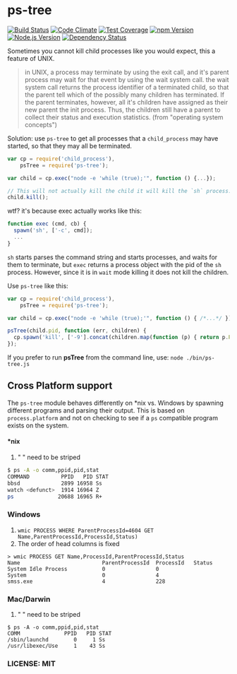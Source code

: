 # ps-tree

[![Build Status](https://github.com/indexzero/ps-tree/actions/workflows/ci-test.yml/badge.svg)](https://github.com/indexzero/ps-tree/actions/workflows/ci-test.yml)
[![Code Climate](https://codeclimate.com/github/indexzero/ps-tree/badges/gpa.svg)](https://codeclimate.com/github/indexzero/ps-tree)
[![Test Coverage](https://codeclimate.com/github/indexzero/ps-tree/badges/coverage.svg)](https://codeclimate.com/github/indexzero/ps-tree)
[![npm Version](https://img.shields.io/npm/v/ps-tree.svg)](https://www.npmjs.com/package/ps-tree)
[![Node.js Version](https://img.shields.io/node/v/ps-tree.svg?style=flat)](http://nodejs.org/download/)
[![Dependency Status](https://david-dm.org/indexzero/ps-tree.svg)](https://david-dm.org/indexzero/ps-tree)

Sometimes you cannot kill child processes like you would expect, this a feature of UNIX.

>in UNIX, a process may terminate by using the exit call, and it's parent process may wait for that event by using the wait system call. the wait system call returns the process identifier of a terminated child, so that the parent tell which of the possibly many children has terminated. If the parent terminates, however, all it's children have assigned as their new parent the init process. Thus, the children still have a parent to collect their status and execution statistics.
> (from "operating system concepts")

Solution: use `ps-tree` to get all processes that a `child_process` may have started, so that they may all be terminated.

``` js
var cp = require('child_process'),
    psTree = require('ps-tree');

var child = cp.exec("node -e 'while (true);'", function () {...});

// This will not actually kill the child it will kill the `sh` process.
child.kill();
```

wtf? it's because exec actually works like this:

``` js
function exec (cmd, cb) {
  spawn('sh', ['-c', cmd]);
  ...
}
```

`sh` starts parses the command string and starts processes, and waits for them to terminate, but `exec` returns a process object with the pid of the `sh` process.
However, since it is in `wait` mode killing it does not kill the children.

Use `ps-tree` like this:

``` js
var cp = require('child_process'),
    psTree = require('ps-tree');

var child = cp.exec("node -e 'while (true);'", function () { /*...*/ });

psTree(child.pid, function (err, children) {
  cp.spawn('kill', ['-9'].concat(children.map(function (p) { return p.PID })));
});
```

If you prefer to run **psTree** from the command line, use: `node ./bin/ps-tree.js`

## Cross Platform support


The `ps-tree` module behaves differently on *nix vs. Windows by spawning different programs and parsing their output. This is based on `process.platform` and not on checking to see if a `ps` compatible program exists on the system.

#### *nix

1. " <defunct> " need to be striped
```bash
$ ps -A -o comm,ppid,pid,stat
COMMAND          PPID   PID STAT
bbsd             2899 16958 Ss
watch <defunct>  1914 16964 Z
ps              20688 16965 R+
```

### Windows
1. `wmic PROCESS WHERE ParentProcessId=4604 GET Name,ParentProcessId,ProcessId,Status)`
2. The order of head columns is fixed
```shell
> wmic PROCESS GET Name,ProcessId,ParentProcessId,Status
Name                          ParentProcessId  ProcessId   Status
System Idle Process           0                0
System                        0                4
smss.exe                      4                228
```

### Mac/Darwin

1. " " need to be striped

```shell
$ ps -A -o comm,ppid,pid,stat
COMM              PPID   PID STAT
/sbin/launchd        0     1 Ss
/usr/libexec/Use     1    43 Ss
```

### LICENSE: MIT
